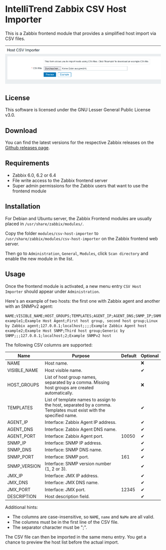 # IntelliTrend Zabbix CSV Host Importer

This is a Zabbix frontend module that provides a simplified host import via CSV files.

![csv-host-importer](./images/csv-host-importer.png)

## License

This software is licensed under the GNU Lesser General Public License v3.0.

## Download

You can find the latest versions for the respective Zabbix releases on the [Github releases page](https://github.com/intellitrend/zabbix-csv-host-import-module/releases).

## Requirements

- Zabbix 6.0, 6.2 or 6.4
- File write access to the Zabbix frontend server
- Super admin permissions for the Zabbix users that want to use the frontend module

## Installation

For Debian and Ubuntu server, the Zabbix Frontend modules are usually placed in ``/usr/share/zabbix/modules/``.

Copy the folder `modules/csv-host-importer` to `/usr/share/zabbix/modules/csv-host-importer` on the Zabbix frontend web server.

Then go to `Administration`, `General`, `Modules`, click `Scan directory` and enable the new module in the list.

## Usage

Once the frontend module is activated, a new menu entry `CSV Host Importer` should appear under `Administration`.

Here's an example of two hosts: the first one with Zabbix agent and another with an SNMPv2 agent:
```
NAME;VISIBLE_NAME;HOST_GROUPS;TEMPLATES;AGENT_IP;AGENT_DNS;SNMP_IP;SNMP_DNS;SNMP_VERSION;DESCRIPTION
example1;Example Host Agent;First host group, second host group;Linux by Zabbix agent;127.0.0.1;localhost;;;;Example Zabbix Agent host
example2;Example Host SNMP;Third host group;Generic by SNMP;;;127.0.0.1;localhost;2;Example SNMPv2 host
```

The following CSV columns are supported:

| Name         | Purpose                                                      | Default | Optional |
| ------------ | ------------------------------------------------------------ | ------- | -------- |
| NAME         | Host name.                                                   |         | ❌        |
| VISIBLE_NAME | Host visible name.                                           |         | ✔        |
| HOST_GROUPS  | List of host group names, separated by a comma. Missing host groups are created automatically. |         | ❌        |
| TEMPLATES    | List of template names to assign to the host, separated by a comma. Templates must exist with the specified name. |         | ✔        |
| AGENT_IP     | Interface: Zabbix Agent IP address.                          |         | ✔        |
| AGENT_DNS    | Interface: Zabbix Agent DNS name.                            |         | ✔        |
| AGENT_PORT   | Interface: Zabbix Agent port.                                | 10050   | ✔        |
| SNMP_IP      | Interface: SNMP IP address.                                  |         | ✔        |
| SNMP_DNS     | Interface: SNMP DNS name.                                    |         | ✔        |
| SNMP_PORT    | Interface: SNMP port.                                        | 161     | ✔        |
| SNMP_VERSION | Interface: SNMP version number (1, 2 or 3).                  |         | ✔        |
| JMX_IP       | Interface: JMX IP address.                                   |         | ✔        |
| JMX_DNS      | Interface: JMX DNS name.                                     |         | ✔        |
| JMX_PORT     | Interface: JMX port.                                         | 12345   | ✔        |
| DESCRIPTION  | Host description field.                                      |         | ✔        |

Additional hints:

* The columns are case-insensitive, so ``NAME``, ``name`` and ``NaMe`` are all valid.
* The columns must be in the first line of the CSV file.
* The separator character must be ";".

The CSV file can then be imported in the same menu entry. You get a chance to preview the host list before the actual import.

